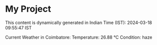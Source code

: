 # My Project

This content is dynamically generated in Indian Time (IST): 2024-03-18 09:55:47 IST


Current Weather in Coimbatore:
Temperature: 26.88 °C
Condition: haze

